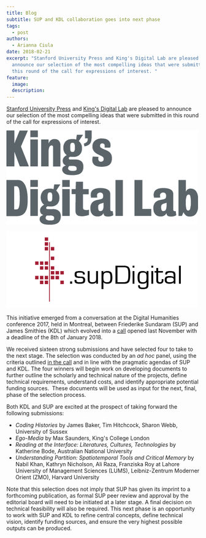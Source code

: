 ```yaml
---
title: Blog
subtitle: SUP and KDL collaboration goes into next phase
tags:
  - post
authors:
  - Arianna Ciula
date: 2018-02-21
excerpt: "Stanford University Press and King's Digital Lab are pleased to
  announce our selection of the most compelling ideas that were submitted in
  this round of the call for expressions of interest. "
feature:
  image:
  description:
---
```


[Stanford University Press](http://sup.org/) and [King's Digital Lab](https://www.kdl.kcl.ac.uk/) are pleased to announce our selection of the most compelling ideas that were submitted in this round of the call for expressions of interest.

[![Links to King's Digital Lab](images/kdl-heading.original.png)](//kdl.kcl.ac.uk/)

[![Links to SUP Digital logo](images/DigitalBlogHeaderRedBlackTxp.original.png)](http://sup.org/)

This initiative emerged from a conversation at the Digital Humanities conference 2017, held in Montreal, between Friederike Sundaram (SUP) and James Smithies (KDL) which evolved into a [call](https://www.kdl.kcl.ac.uk/blog/call-expressions-interest-your-novel-idea-publication/) opened last November with a deadline of the 8th of January 2018.

We received sixteen strong submissions and have selected four to take to the next stage. The selection was conducted by an _ad hoc_ panel, using the criteria outlined [in the call](https://www.kdl.kcl.ac.uk/blog/call-expressions-interest-your-novel-idea-publication/) and in line with the pragmatic agendas of SUP and KDL. The four winners will begin work on developing documents to further outline the scholarly and technical nature of the projects, define technical requirements, understand costs, and identify appropriate potential funding sources.  These documents will be used as input for the next, final, phase of the selection process.

Both KDL and SUP are excited at the prospect of taking forward the following submissions:

- *Coding Histories* by James Baker, Tim Hitchcock, Sharon Webb, University of Sussex
- *Ego-Media* by Max Saunders, King's College London
- _Reading at the Interface: Literatures, Cultures, Technologies_ by Katherine Bode, Australian National University
- _Understanding Partition: Spatiotemporal Tools and Critical Memory_ by Nabil Khan, Kathryn Nicholson, Ali Raza, Franziska Roy at Lahore University of Management Sciences (LUMS), Leibniz-Zentrum Moderner Orient (ZMO), Harvard University

Note that this selection does not imply that SUP has given its imprint to a forthcoming publication, as formal SUP peer review and approval by the editorial board will need to be initiated at a later stage. A final decision on technical feasibility will also be required. This next phase is an opportunity to work with SUP and KDL to refine central concepts, define technical vision, identify funding sources, and ensure the very highest possible outputs can be produced.
